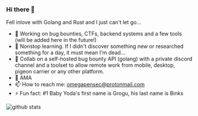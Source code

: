 ### Hi there 👋

Fell inlove with Golang and Rust and I just can't let go...

- 🔭 Working on bug bounties, CTFs, backend systems and a few tools (will be added here in the future!)
- 🌱 Nonstop learning. If I didn't discover something new or researched something for a day, it must mean I'm dead... 
- 👯 Collab on a self-hosted bug bounty API (golang) with a private discord channel and a toolset to allow remote work from mobile, desktop, pigeon carrier or any other platform.
- 💬 AMA
- 📫 How to reach me: omegapensec@protonmail.com
- ⚡ Fun fact: #1 Baby Yoda's first name is Grogu, his last name is Binks  

![github stats](https://github-readme-stats.vercel.app/api?username=alphalu&show_icons=true)
